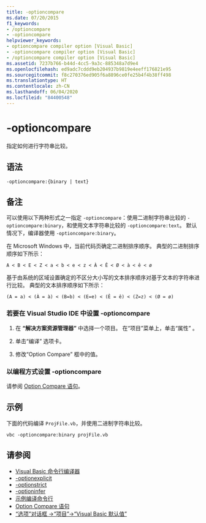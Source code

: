 ```yaml
---
title: -optioncompare
ms.date: 07/20/2015
f1_keywords:
- /optioncompare
- -optioncompare
helpviewer_keywords:
- optioncompare compiler option [Visual Basic]
- -optioncompare compiler option [Visual Basic]
- /optioncompare compiler option [Visual Basic]
ms.assetid: 7237b766-b44d-4cc5-9a3c-885348a7d9e4
ms.openlocfilehash: ed9adc7cddd9eb204937b9819e4eeff176821e95
ms.sourcegitcommit: f8c270376ed905f6a8896ce0fe25b4f4b38ff498
ms.translationtype: HT
ms.contentlocale: zh-CN
ms.lasthandoff: 06/04/2020
ms.locfileid: "84400548"
---
```

# <a name="-optioncompare"></a>-optioncompare

指定如何进行字符串比较。

## <a name="syntax"></a>语法

```console
-optioncompare:{binary | text}
```

## <a name="remarks"></a>备注

可以使用以下两种形式之一指定 `-optioncompare`：使用二进制字符串比较的 `-optioncompare:binary`，和使用文本字符串比较的 `-optioncompare:text`。 默认情况下，编译器使用 `-optioncompare:binary`。

在 Microsoft Windows 中，当前代码页确定二进制排序顺序。 典型的二进制排序顺序如下所示：

`A < B < E < Z < a < b < e < z < À < Ê < Ø < à < ê < ø`

基于由系统的区域设置确定的不区分大小写的文本排序顺序对基于文本的字符串进行比较。 典型的文本排序顺序如下所示：

`(A = a) < (À = à) < (B=b) < (E=e) < (Ê = ê) < (Z=z) < (Ø = ø)`

### <a name="to-set--optioncompare-in-the-visual-studio-ide"></a>若要在 Visual Studio IDE 中设置 -optioncompare

1. 在 **“解决方案资源管理器”** 中选择一个项目。 在“项目”菜单上，单击“属性”   。

2. 单击“编译”  选项卡。

3. 修改“Option Compare”  框中的值。

### <a name="to-set--optioncompare-programmatically"></a>以编程方式设置 -optioncompare

请参阅 [Option Compare 语句](../../language-reference/statements/option-compare-statement.md)。

## <a name="example"></a>示例

下面的代码编译 `ProjFile.vb`，并使用二进制字符串比较。

```console
vbc -optioncompare:binary projFile.vb
```

## <a name="see-also"></a>请参阅

- [Visual Basic 命令行编译器](index.md)
- [-optionexplicit](optionexplicit.md)
- [-optionstrict](optionstrict.md)
- [-optioninfer](optioninfer.md)
- [示例编译命令行](sample-compilation-command-lines.md)
- [Option Compare 语句](../../language-reference/statements/option-compare-statement.md)
- [“选项”对话框 ->“项目”->“Visual Basic 默认值”](/visualstudio/ide/reference/visual-basic-defaults-projects-options-dialog-box)
